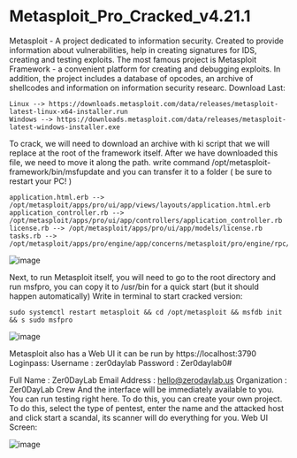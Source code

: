 # Metasploit_Pro_Cracked_v4.21.1
Metasploit - A project dedicated to information security. Created to provide information about vulnerabilities, help in creating signatures for IDS, creating and testing exploits. The most famous project is Metasploit Framework - a convenient platform for creating and debugging exploits. In addition, the project includes a database of opcodes, an archive of shellcodes and information on information security researc. Download Last:

    Linux --> https://downloads.metasploit.com/data/releases/metasploit-latest-linux-x64-installer.run
    Windows --> https://downloads.metasploit.com/data/releases/metasploit-latest-windows-installer.exe

To crack, we will need to download an archive with ki script that we will replace at the root of the framework itself.
After we have downloaded this file, we need to move it along the path. write command /opt/metasploit-framework/bin/msfupdate and you can transfer it to a folder ( be sure to restart your PC! )

    application.html.erb --> /opt/metasploit/apps/pro/ui/app/views/layouts/application.html.erb
    application_controller.rb --> /opt/metasploit/apps/pro/ui/app/controllers/application_controller.rb
    license.rb --> /opt/metasploit/apps/pro/ui/app/models/license.rb
    tasks.rb --> /opt/metasploit/apps/pro/engine/app/concerns/metasploit/pro/engine/rpc/tasks.rb

![image](https://user-images.githubusercontent.com/108927927/194064086-2f5f316c-4d2b-409c-8c81-0125ce15a40f.png)

Next, to run Metasploit itself, you will need to go to the root directory and run msfpro, you can copy it to /usr/bin for a quick start (but it should happen automatically) Write in terminal to start cracked version:

    sudo systemctl restart metasploit && cd /opt/metasploit && msfdb init && s sudo msfpro

![image](https://user-images.githubusercontent.com/108927927/194064138-a02bd46e-7f55-419e-b492-a9f77d7af7c2.png)

Metasploit also has a Web UI it can be run by https://localhost:3790 
Loginpass:
Username : zer0daylab
Password : Zer0daylab0#
 
Full Name : Zer0DayLab
Email Address : hello@zerodaylab.us
Organization : Zer0DayLab Crew 
And the interface will be immediately available to you. You can run testing right here. To do this, you can create your own project. To do this, select the type of pentest, enter the name and the attacked host and click start a scandal, its scanner will do everything for you. Web UI Screen:

![image](https://user-images.githubusercontent.com/108927927/194064177-d6691820-349c-4ff2-8443-3b3682c4570a.png)

